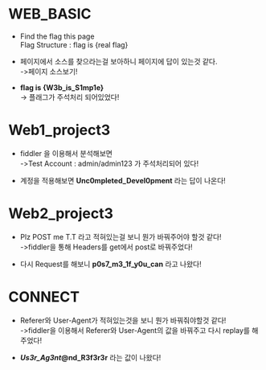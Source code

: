 # WEB_BASIC

* Find the flag this page \
Flag Structure : flag is {real flag}

* 페이지에서 소스를 찾으라는걸 보아하니 페이지에 답이 있는것 같다.\
      ->페이지 소스보기! 
*  __flag is {W3b_is_S1mp1e}__ \
  -> 플래그가 주석처리 되어있었다!
        
# Web1_project3

* fiddler 을 이용해서 분석해보면 \
->Test Account : admin/admin123 가 주석처리되어 있다! 
    
* 계정을 적용해보면 __Unc0mpleted_Devel0pment__ 라는 답이 나온다!
	
# Web2_project3

* Plz POST me T.T 라고 적혀있는걸 보니 뭔가 바꿔주어야 할것 같다! \
->fiddler을 통해 Headers를 get에서 post로 바꿔주었다!

* 다시 Request를 해보니 __p0s7_m3_1f_y0u_can__ 라고 나왔다!

# CONNECT
* Referer와 User-Agent가 적혀있는것을 보니 뭔가 바꿔줘야할것 같다! \
->fiddler을 이용해서 Referer와 User-Agent의 값을 바꿔주고 다시 replay를 해주었다!

* ___Us3r_Ag3nt_@nd_R3f3r3r__ 라는 값이 나왔다!


